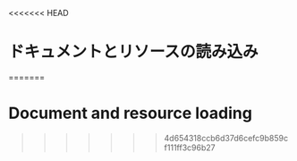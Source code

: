 
<<<<<<< HEAD
# ドキュメントとリソースの読み込み
=======
# Document and resource loading
>>>>>>> 4d654318ccb6d37d6cefc9b859cf111ff3c96b27
